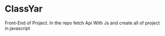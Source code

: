 # ClassYar

Front-End of Project.
In the repo fetch Api With Js
and create all of project in javascript

